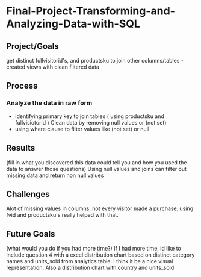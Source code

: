 # Final-Project-Transforming-and-Analyzing-Data-with-SQL

## Project/Goals
get distinct fullvisitorid's, and productsku to join other columns/tables
-created views with clean filtered data



## Process
### Analyze the data in raw form
- identifying primary key to join tables ( using productsku and fullvisiotorid )
Clean data by removing null values or (not set)
- using where clause to filter values like (not set) or null

## Results
(fill in what you discovered this data could tell you and how you used the data to answer those questions)
Using null values and joins can filter out missing data and return non null values


## Challenges 
Alot of missing values in columns, not every visitor made a purchase. using fvid and productsku's really helped with that.

## Future Goals
(what would you do if you had more time?)
If I had more time, id like to include question 4 with a excel distribution chart based on distinct category names and units_sold from analytics table. 
I think it be a nice visual representation.
Also a distribution chart with country and units_sold





